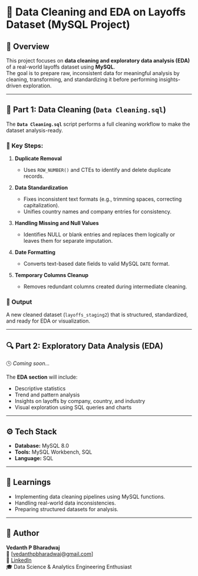 # 🧹 Data Cleaning and EDA on Layoffs Dataset (MySQL Project)

## 📘 Overview
This project focuses on **data cleaning and exploratory data analysis (EDA)** of a real-world layoffs dataset using **MySQL**.  
The goal is to prepare raw, inconsistent data for meaningful analysis by cleaning, transforming, and standardizing it before performing insights-driven exploration.

---

## 🧩 Part 1: Data Cleaning (`Data Cleaning.sql`)
The **`Data Cleaning.sql`** script performs a full cleaning workflow to make the dataset analysis-ready.

### 🧱 Key Steps:
1. **Duplicate Removal**  
   - Uses `ROW_NUMBER()` and CTEs to identify and delete duplicate records.

2. **Data Standardization**  
   - Fixes inconsistent text formats (e.g., trimming spaces, correcting capitalization).  
   - Unifies country names and company entries for consistency.

3. **Handling Missing and Null Values**  
   - Identifies NULL or blank entries and replaces them logically or leaves them for separate imputation.

4. **Date Formatting**  
   - Converts text-based date fields to valid MySQL `DATE` format.

5. **Temporary Columns Cleanup**  
   - Removes redundant columns created during intermediate cleaning.

### 🧾 Output
A new cleaned dataset (`layoffs_staging2`) that is structured, standardized, and ready for EDA or visualization.

---

## 🔍 Part 2: Exploratory Data Analysis (EDA)
🕓 *Coming soon…*  

The **EDA section** will include:
- Descriptive statistics  
- Trend and pattern analysis  
- Insights on layoffs by company, country, and industry  
- Visual exploration using SQL queries and charts  

---

## ⚙️ Tech Stack
- **Database:** MySQL 8.0  
- **Tools:** MySQL Workbench, SQL  
- **Language:** SQL  

---

## 🧠 Learnings
- Implementing data cleaning pipelines using MySQL functions.  
- Handling real-world data inconsistencies.  
- Preparing structured datasets for analysis.  

---

## 👤 Author
**Vedanth P Bharadwaj**  
📧 [vedanthpbharadwaj@gmail.com]  
💼 [LinkedIn](https://www.linkedin.com/in/vedanth-p-bharadwaj)  
🎓 Data Science & Analytics Engineering Enthusiast  
